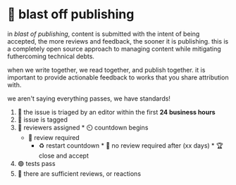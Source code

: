 # 🚀 blast off publishing

in _blast of publishing_, content is submitted with the intent of being accepted, the more reviews and feedback, the sooner it is publishing.
this is a completely open source approach to managing content while mitigating futhercoming technical debts. 

when we write together, we read together, and publish together. it is important to provide actionable feedback to works that you share attribution with.

we aren't saying everything passes, we have standards!

1. 🥚 the issue is triaged by an editor within the first __24 business hours__
  1. 📛 issue is tagged
  2. 🧐 reviewers assigned
    * ⏲️ countdown begins  
      * 🤔 review required
        * ♻️ restart countdown
    * 🏁 no review required after (xx days)
    * 🏆  close and accept
  3. 🟢 tests pass
  4. 🌝 there are sufficient reviews, or reactions
